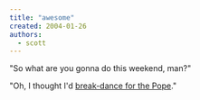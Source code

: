 ```yaml
---
title: "awesome"
created: 2004-01-26
authors:
  - scott
---
```


"So what are you gonna do this weekend, man?"

"Oh, I thought I'd [break-dance for the Pope](http://apnews.excite.com/image/20040126/VATICAN_POPE_BREAK_DANCE.sff_ROM111_20040126102205.html?date=20040126&docid=D80AK3T80)."
